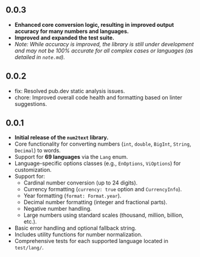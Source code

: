 ## 0.0.3

- **Enhanced core conversion logic, resulting in improved output accuracy for many numbers and languages.**
- **Improved and expanded the test suite.**
- _Note: While accuracy is improved, the library is still under development and may not be 100% accurate for all complex cases or languages (as detailed in `note.md`)._

## 0.0.2

- fix: Resolved pub.dev static analysis issues.
- chore: Improved overall code health and formatting based on linter suggestions.

## 0.0.1

- **Initial release of the `num2text` library.**
- Core functionality for converting numbers (`int`, `double`, `BigInt`, `String`, `Decimal`) to words.
- Support for **69 languages** via the `Lang` enum.
- Language-specific options classes (e.g., `EnOptions`, `ViOptions`) for customization.
- Support for:
  - Cardinal number conversion (up to 24 digits).
  - Currency formatting (`currency: true` option and `CurrencyInfo`).
  - Year formatting (`format: Format.year`).
  - Decimal number formatting (integer and fractional parts).
  - Negative number handling.
  - Large numbers using standard scales (thousand, million, billion, etc.).
- Basic error handling and optional fallback string.
- Includes utility functions for number normalization.
- Comprehensive tests for each supported language located in `test/lang/`.
